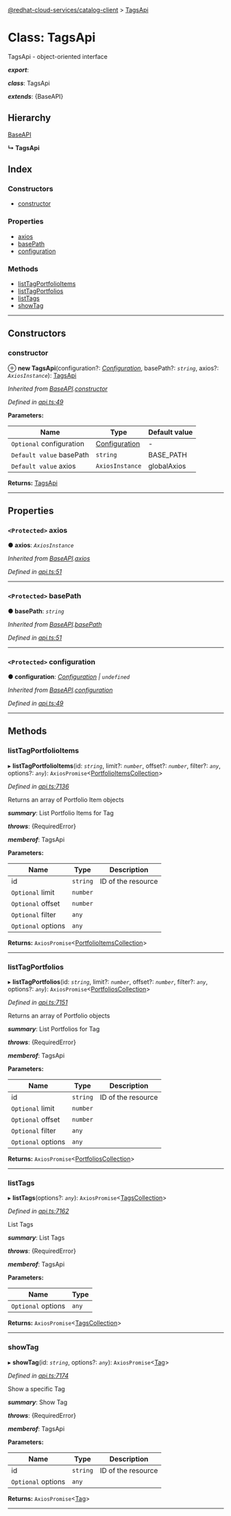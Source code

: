 [@redhat-cloud-services/catalog-client](../README.md) > [TagsApi](../classes/tagsapi.md)

# Class: TagsApi

TagsApi - object-oriented interface

*__export__*: 

*__class__*: TagsApi

*__extends__*: {BaseAPI}

## Hierarchy

 [BaseAPI](baseapi.md)

**↳ TagsApi**

## Index

### Constructors

* [constructor](tagsapi.md#constructor)

### Properties

* [axios](tagsapi.md#axios)
* [basePath](tagsapi.md#basepath)
* [configuration](tagsapi.md#configuration)

### Methods

* [listTagPortfolioItems](tagsapi.md#listtagportfolioitems)
* [listTagPortfolios](tagsapi.md#listtagportfolios)
* [listTags](tagsapi.md#listtags)
* [showTag](tagsapi.md#showtag)

---

## Constructors

<a id="constructor"></a>

###  constructor

⊕ **new TagsApi**(configuration?: *[Configuration](configuration.md)*, basePath?: *`string`*, axios?: *`AxiosInstance`*): [TagsApi](tagsapi.md)

*Inherited from [BaseAPI](baseapi.md).[constructor](baseapi.md#constructor)*

*Defined in [api.ts:49](https://github.com/RedHatInsights/javascript-clients/blob/master/packages/catalog/api.ts#L49)*

**Parameters:**

| Name | Type | Default value |
| ------ | ------ | ------ |
| `Optional` configuration | [Configuration](configuration.md) | - |
| `Default value` basePath | `string` |  BASE_PATH |
| `Default value` axios | `AxiosInstance` |  globalAxios |

**Returns:** [TagsApi](tagsapi.md)

___

## Properties

<a id="axios"></a>

### `<Protected>` axios

**● axios**: *`AxiosInstance`*

*Inherited from [BaseAPI](baseapi.md).[axios](baseapi.md#axios)*

*Defined in [api.ts:51](https://github.com/RedHatInsights/javascript-clients/blob/master/packages/catalog/api.ts#L51)*

___
<a id="basepath"></a>

### `<Protected>` basePath

**● basePath**: *`string`*

*Inherited from [BaseAPI](baseapi.md).[basePath](baseapi.md#basepath)*

*Defined in [api.ts:51](https://github.com/RedHatInsights/javascript-clients/blob/master/packages/catalog/api.ts#L51)*

___
<a id="configuration"></a>

### `<Protected>` configuration

**● configuration**: *[Configuration](configuration.md) \| `undefined`*

*Inherited from [BaseAPI](baseapi.md).[configuration](baseapi.md#configuration)*

*Defined in [api.ts:49](https://github.com/RedHatInsights/javascript-clients/blob/master/packages/catalog/api.ts#L49)*

___

## Methods

<a id="listtagportfolioitems"></a>

###  listTagPortfolioItems

▸ **listTagPortfolioItems**(id: *`string`*, limit?: *`number`*, offset?: *`number`*, filter?: *`any`*, options?: *`any`*): `AxiosPromise`<[PortfolioItemsCollection](../interfaces/portfolioitemscollection.md)>

*Defined in [api.ts:7136](https://github.com/RedHatInsights/javascript-clients/blob/master/packages/catalog/api.ts#L7136)*

Returns an array of Portfolio Item objects

*__summary__*: List Portfolio Items for Tag

*__throws__*: {RequiredError}

*__memberof__*: TagsApi

**Parameters:**

| Name | Type | Description |
| ------ | ------ | ------ |
| id | `string` |  ID of the resource |
| `Optional` limit | `number` |
| `Optional` offset | `number` |
| `Optional` filter | `any` |
| `Optional` options | `any` |

**Returns:** `AxiosPromise`<[PortfolioItemsCollection](../interfaces/portfolioitemscollection.md)>

___
<a id="listtagportfolios"></a>

###  listTagPortfolios

▸ **listTagPortfolios**(id: *`string`*, limit?: *`number`*, offset?: *`number`*, filter?: *`any`*, options?: *`any`*): `AxiosPromise`<[PortfoliosCollection](../interfaces/portfolioscollection.md)>

*Defined in [api.ts:7151](https://github.com/RedHatInsights/javascript-clients/blob/master/packages/catalog/api.ts#L7151)*

Returns an array of Portfolio objects

*__summary__*: List Portfolios for Tag

*__throws__*: {RequiredError}

*__memberof__*: TagsApi

**Parameters:**

| Name | Type | Description |
| ------ | ------ | ------ |
| id | `string` |  ID of the resource |
| `Optional` limit | `number` |
| `Optional` offset | `number` |
| `Optional` filter | `any` |
| `Optional` options | `any` |

**Returns:** `AxiosPromise`<[PortfoliosCollection](../interfaces/portfolioscollection.md)>

___
<a id="listtags"></a>

###  listTags

▸ **listTags**(options?: *`any`*): `AxiosPromise`<[TagsCollection](../interfaces/tagscollection.md)>

*Defined in [api.ts:7162](https://github.com/RedHatInsights/javascript-clients/blob/master/packages/catalog/api.ts#L7162)*

List Tags

*__summary__*: List Tags

*__throws__*: {RequiredError}

*__memberof__*: TagsApi

**Parameters:**

| Name | Type |
| ------ | ------ |
| `Optional` options | `any` |

**Returns:** `AxiosPromise`<[TagsCollection](../interfaces/tagscollection.md)>

___
<a id="showtag"></a>

###  showTag

▸ **showTag**(id: *`string`*, options?: *`any`*): `AxiosPromise`<[Tag](../interfaces/tag.md)>

*Defined in [api.ts:7174](https://github.com/RedHatInsights/javascript-clients/blob/master/packages/catalog/api.ts#L7174)*

Show a specific Tag

*__summary__*: Show Tag

*__throws__*: {RequiredError}

*__memberof__*: TagsApi

**Parameters:**

| Name | Type | Description |
| ------ | ------ | ------ |
| id | `string` |  ID of the resource |
| `Optional` options | `any` |

**Returns:** `AxiosPromise`<[Tag](../interfaces/tag.md)>

___

